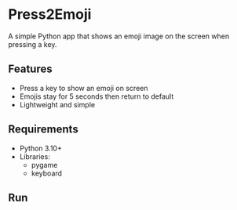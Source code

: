 # Press2Emoji

A simple Python app that shows an emoji image on the screen when pressing a key.

## Features
- Press a key to show an emoji on screen
- Emojis stay for 5 seconds then return to default
- Lightweight and simple

## Requirements
- Python 3.10+
- Libraries:
  - pygame
  - keyboard

## Run
